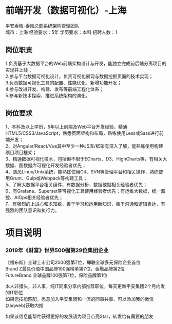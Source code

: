 # 前端开发（数据可视化）-上海
平安寿险-寿险总部系统架构管理团队  
城市：上海 经验要求：5年 学历要求：本科  招聘人数：1

## 岗位职责
1.负责基于大数据平台的Web前端架构设计与开发，能独立完成前后端分离项目的实现并上线；   
2.参与平台数据可视化设计，负责可视化展现与数据挖掘页面的技术实现；   
3.负责数据可视化工具的配置、性能优化、新增功能开发；   
4.参与改进开发、构建、发布等前端工程化体系；   
5.参与新技术探索、推进系统架构的演化。

## 岗位要求
1、本科及以上学历，5年以上前端及Web平台开发经验，精通HTML5/CSS3/JavaScript，熟悉页面架构和布局，熟练使用Less或Sass进行前端开发；   
2、对Angular/React/Vue其中至少一种JS库/框架有深入了解，能熟练使用构建项目项目框架；   
3、精通数据可视化技术，包括但不限于ECharts、D3、HighCharts等，有相关大数据、图数据库可视化开发经验者优先；   
4、熟悉Linux/Unix系统，能熟练使用Git、SVN等管理平台和相关操作，熟练使用Grunt、Gulp或Webpack等构建工具；   
5、了解大数据平台相关组件、有数据分析、数据挖掘相关经验者优先；   
6、有Grafana、Superset等可视化工具使用经验者优先；有运维大数据、统一监控、AIOps相关经验者优先；   
7、有强烈的上进心和求知欲，善于学习和运用新知识，善于沟通和逻辑表达，有强烈的团队意识和执行力。

# 项目说明

### 2019年《财富》世界500强第29位集团企业
《福布斯》全球上市公司2000强第7位，蝉联全球多元保险企业首位  
Brand Z最具价值中国品牌100强榜单第7位，金融品牌第2位  
FutureBrand 全球品牌100强第7位，保险品牌第1位

本人非猎头，非人事，纯IT同事分享内部推荐职位，每天更新平安集团2个月内发的IT职位  
如果您技能匹配，愿意加入平安集团和一流的同事共事，可以添加我的微信(zaqweb)获取内推 

如果该信息能帮忙获得更好的发展请为项目点亮Star，转发给有需要的朋友




